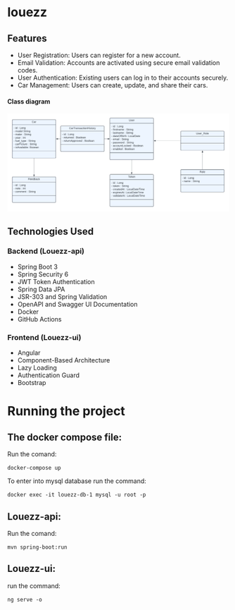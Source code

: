 # louezz

## Features

- User Registration: Users can register for a new account.
- Email Validation: Accounts are activated using secure email validation codes.
- User Authentication: Existing users can log in to their accounts securely.
- Car Management: Users can create, update, and share their cars.

#### Class diagram
![Class diagram](img/louezz.png)

## Technologies Used

### Backend (Louezz-api)

- Spring Boot 3
- Spring Security 6
- JWT Token Authentication
- Spring Data JPA
- JSR-303 and Spring Validation
- OpenAPI and Swagger UI Documentation
- Docker
- GitHub Actions

### Frontend (Louezz-ui)

- Angular
- Component-Based Architecture
- Lazy Loading
- Authentication Guard
- Bootstrap

# Running the project
## The docker compose file:
Run the comand:
```
docker-compose up
```
To enter into mysql database run the command:
```
docker exec -it louezz-db-1 mysql -u root -p
```
## Louezz-api:
Run the comand:
```
mvn spring-boot:run
```
## Louezz-ui:
run the command:
```
ng serve -o
```